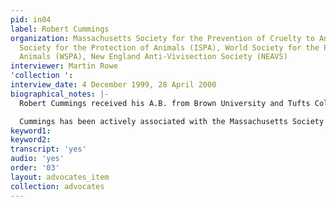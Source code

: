 ```yaml
---
pid: in04
label: Robert Cummings
organization: Massachusetts Society for the Prevention of Cruelty to Animals, International
  Society for the Protection of Animals (ISPA), World Society for the Protection of
  Animals (WSPA), New England Anti-Vivisection Society (NEAVS)
interviewer: Martin Rowe
'collection ': 
interview_date: 4 December 1999, 28 April 2000
biographical_notes: |-
  Robert Cummings received his A.B. from Brown University and Tufts College in 1952 and his LL.B. from Harvard University in 1955.  After leaving in the United States Army in 1957, he joined the prominent Boston law firm which is now named Nixon Peabody LLP.  The focus of his law practice is on public utilities law, general corporate law, non-profits, and litigation.  He has been a managing partner of the firm for many years, and has served on the boards of various community organizations.

  Cummings has been actively associated with the Massachusetts Society for the Prevention of Cruelty to Animals (MSPCA) for over forty years, an involvement which started when he acted as a primary lawyer of the law firm’s MSPCA account early in his legal career.  He is currently the Chairman of the MSPCA’s Board of Directors.  He is also the Director and Treasurer of the World Society for the Protection of Animals (WSPA), an organization which was formed in 1956 by the MSPCA and Royal Society for the Prevention of Cruelty to Animals in the UK.  The particular roles he has played in these organizations and his legal background have given him insights into different areas of animal protection including: legal and criminal aspects of animal cruelty; fundraising; publicity, outreach, and education; overseas projects; animal shelters; vivisection; and transport and slaughter of animals.
keyword1: 
keyword2: 
transcript: 'yes'
audio: 'yes'
order: '03'
layout: advocates_item
collection: advocates
---
```

